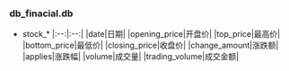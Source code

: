 <!--
 * @Author: lilunze
 * @LastEditors: lilunze
-->
### db_finacial.db
- stock_*
|:--:|:--:|
|date|日期|
|opening_price|开盘价|
|top_price|最高价|
|bottom_price|最低价|
|closing_price|收盘价|
|change_amount|涨跌额|
|applies|涨跌幅|
|volume|成交量|
|trading_volume|成交金额|